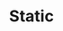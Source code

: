 ---
layout: layouts/base-article.njk
title: Static
excerpt: "Guides related to choosing a static website generator or flat file system"
categories: browse
tags: [guide,Publishing your content,Sub,Static]
primary_tag: publishing-your-content
secondary_tag: Static

identifier: publishing-your-content
---